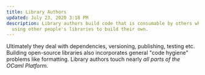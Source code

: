 ```yaml
---
title: Library Authors
updated: July 23, 2020 3:18 PM
description: Library authors build code that is consumable by others whilst also
  using other people's libraries to build their own.
---
```

Ultimately they deal with dependencies, versioning, publishing, testing etc. Building open-source libraries also incorporates general "code hygiene" problems like formatting. Library authors touch nearly *all parts of the OCaml Platform.*